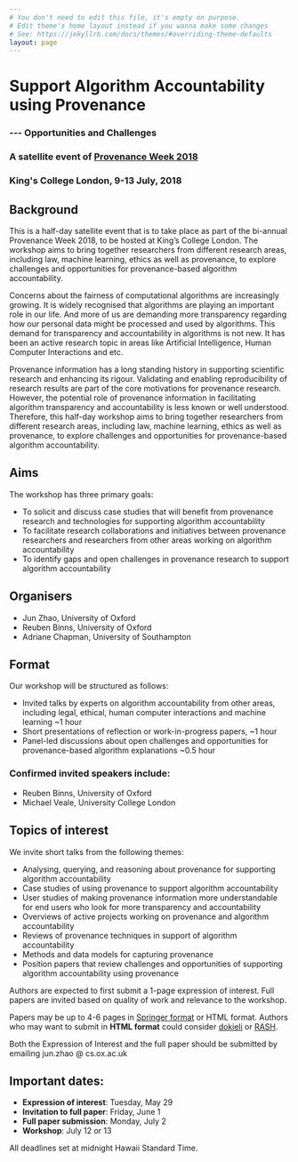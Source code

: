 ```yaml
---
# You don't need to edit this file, it's empty on purpose.
# Edit theme's home layout instead if you wanna make some changes
# See: https://jekyllrb.com/docs/themes/#overriding-theme-defaults
layout: page
---
```

# Support Algorithm Accountability using Provenance 
### --- Opportunities and Challenges

### A satellite event of [Provenance Week 2018](http://provenanceweek2018.org)
### King's College London, 9-13 July, 2018


## Background

This is a half-day satellite event that is to take place as part of the bi-annual Provenance Week 2018, to be hosted at King’s College London. The workshop aims to bring together researchers from different research areas, including law, machine learning, ethics as well as provenance, to explore challenges and opportunities for provenance-based algorithm accountability.

Concerns about the fairness of computational algorithms are increasingly growing. It is widely recognised that algorithms are playing an important role in our life. And more of us are demanding more transparency regarding how our personal data might be processed and used by algorithms. This demand for transparency and accountability in algorithms is not new. It has been an active research topic in areas like Artificial Intelligence, Human Computer Interactions and etc. 

Provenance information has a long standing history in supporting scientific research and enhancing its rigour. Validating and enabling reproducibility of research results are part of the core motivations for provenance research. However, the potential role of provenance information in facilitating algorithm transparency and accountability is less known or well understood. Therefore, this half-day workshop aims to bring together researchers from different research areas, including law, machine learning, ethics as well as provenance, to explore challenges and opportunities for provenance-based algorithm accountability.

## Aims

The workshop has three primary goals:
* To solicit and discuss case studies that will benefit from provenance research and technologies for supporting algorithm accountability
* To facilitate research collaborations and initiatives between provenance researchers and researchers from other areas working on algorithm accountability
* To identify gaps and open challenges in provenance research to support algorithm accountability

## Organisers
* Jun Zhao, University of Oxford
* Reuben Binns, University of Oxford
* Adriane Chapman, University of Southampton

## Format
Our workshop will be structured as follows:
* Invited talks by experts on algorithm accountability from other areas, including legal, ethical, human computer interactions and machine learning ~1 hour
* Short presentations of reflection or work-in-progress papers, ~1 hour
* Panel-led discussions about open challenges and opportunities for provenance-based algorithm explanations ~0.5 hour

### Confirmed invited speakers include:
* Reuben Binns, University of Oxford
* Michael Veale, University College London

## Topics of interest
We invite short talks from the following themes:
* Analysing, querying, and reasoning about provenance for supporting algorithm accountability
* Case studies of using provenance to support algorithm accountability
* User studies of making provenance information more understandable for end users who look for more transparency and accountability
* Overviews of active projects working on provenance and algorithm accountability
* Reviews of provenance techniques in support of algorithm accountability
* Methods and data models for capturing provenance
* Position papers that review challenges and opportunities of supporting algorithm accountability using provenance

Authors are expected to first submit a 1-page expression of interest. Full papers are invited based on quality of work and relevance to the workshop.

Papers may be up to 4-6 pages in [Springer format](https://www.springer.com/gp/computer-science/lncs/conference-proceedings-guidelines) or HTML format. Authors who may want to submit in **HTML format** could consider [dokieli](https://dokie.li/) or [RASH](https://save-sd.github.io/2018/submission.html#RASH). 

Both the Expression of Interest and the full paper should be submitted by emailing jun.zhao @ cs.ox.ac.uk

## Important dates:
* **Expression of interest**: Tuesday, May 29
* **Invitation to full paper**: Friday, June 1
* **Full paper submission**: Monday, July 2
* **Workshop**: July 12 or 13

All deadlines set at midnight Hawaii Standard Time.


